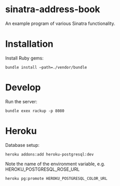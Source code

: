 sinatra-address-book
====================
An example program of various Sinatra functionality.

Installation
============

Install Ruby gems:
```shell
bundle install –path=./vendor/bundle
```

Develop
=======

Run the server:
```shell
bundle exex rackup -p 8080
```

Heroku
======

Database setup:

```shell
heroku addons:add heroku-postgresql:dev
```

Note the name of the environment variable, e.g. HEROKU_POSTGRESQL_ROSE_URL

```shell
heroku pg:promote HEROKU_POSTGRESQL_COLOR_URL
```


